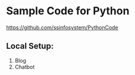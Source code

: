 # Sample Code for Python

https://github.com/ssinfosystem/PythonCode

## Local Setup:
 1. Blog
 2. Chatbot 


